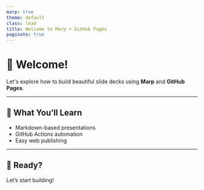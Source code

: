 ```yaml
---
marp: true
theme: default
class: lead
title: Welcome to Marp + GitHub Pages
paginate: true
---
```


# 👋 Welcome!

Let's explore how to build beautiful slide decks using **Marp** and **GitHub Pages**.

---

## 🧱 What You’ll Learn

- Markdown-based presentations
- GitHub Actions automation
- Easy web publishing

---

## 🚀 Ready?

Let’s start building!

